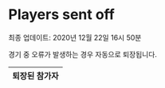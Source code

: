 # Players sent off
최종 업데이트: 2020년 12월 22일 16시 50분


경기 중 오류가 발생하는 경우 자동으로 퇴장됩니다.


| 퇴장된 참가자 |
|:---:|